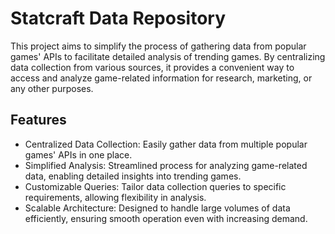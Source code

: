 # Statcraft Data Repository

This project aims to simplify the process of gathering data from popular games' APIs to facilitate detailed analysis of trending games. By centralizing data collection from various sources, it provides a convenient way to access and analyze game-related information for research, marketing, or any other purposes.

## Features

- Centralized Data Collection: Easily gather data from multiple popular games' APIs in one place.
- Simplified Analysis: Streamlined process for analyzing game-related data, enabling detailed insights into trending games.
- Customizable Queries: Tailor data collection queries to specific requirements, allowing flexibility in analysis.
- Scalable Architecture: Designed to handle large volumes of data efficiently, ensuring smooth operation even with increasing demand.
